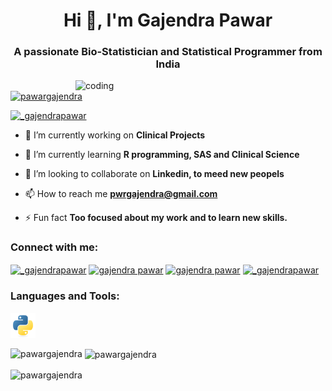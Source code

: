 <h1 align="center">Hi 👋, I'm Gajendra Pawar</h1>
<h3 align="center">A passionate Bio-Statistician and Statistical Programmer from India</h3>

<img align="right" alt="coding" width="400" src="https://www.google.com/url?sa=i&url=https%3A%2F%2Fwww.facebook.com%2Fp%2FBiostatistics-Consortium-100063643704604%2F&psig=AOvVaw2YmdiMhVe0XO2zjsNq403D&ust=1719848074223000&source=images&cd=vfe&opi=89978449&ved=0CBEQjRxqFwoTCJjZ7sDTg4cDFQAAAAAdAAAAABAb">

<p align="left"> <a href="https://github.com/ryo-ma/github-profile-trophy"><img src="https://github-profile-trophy.vercel.app/?username=pawargajendra" alt="pawargajendra" /></a> </p>

<p align="left"> <a href="https://twitter.com/_gajendrapawar" target="blank"><img src="https://img.shields.io/twitter/follow/_gajendrapawar?logo=twitter&style=for-the-badge" alt="_gajendrapawar" /></a> </p>

- 🔭 I’m currently working on **Clinical Projects**

- 🌱 I’m currently learning **R programming, SAS and Clinical Science**

- 👯 I’m looking to collaborate on **Linkedin, to meed new peopels**

- 📫 How to reach me **pwrgajendra@gmail.com**

- ⚡ Fun fact **Too focused about my work and to learn new skills.**

<h3 align="left">Connect with me:</h3>
<p align="left">
<a href="https://twitter.com/_gajendrapawar" target="blank"><img align="center" src="https://raw.githubusercontent.com/rahuldkjain/github-profile-readme-generator/master/src/images/icons/Social/twitter.svg" alt="_gajendrapawar" height="30" width="40" /></a>
<a href="https://linkedin.com/in/gajendra pawar" target="blank"><img align="center" src="https://raw.githubusercontent.com/rahuldkjain/github-profile-readme-generator/master/src/images/icons/Social/linked-in-alt.svg" alt="gajendra pawar" height="30" width="40" /></a>
<a href="https://fb.com/gajendra pawar" target="blank"><img align="center" src="https://raw.githubusercontent.com/rahuldkjain/github-profile-readme-generator/master/src/images/icons/Social/facebook.svg" alt="gajendra pawar" height="30" width="40" /></a>
<a href="https://instagram.com/_gajendrapawar" target="blank"><img align="center" src="https://raw.githubusercontent.com/rahuldkjain/github-profile-readme-generator/master/src/images/icons/Social/instagram.svg" alt="_gajendrapawar" height="30" width="40" /></a>
</p>

<h3 align="left">Languages and Tools:</h3>
<p align="left"> <a href="https://www.python.org" target="_blank" rel="noreferrer"> <img src="https://raw.githubusercontent.com/devicons/devicon/master/icons/python/python-original.svg" alt="python" width="40" height="40"/> </a> </p>

<p><img align="left" src="https://github-readme-stats.vercel.app/api/top-langs?username=pawargajendra&show_icons=true&locale=en&layout=compact" alt="pawargajendra" /></p>

<p>&nbsp;<img align="center" src="https://github-readme-stats.vercel.app/api?username=pawargajendra&show_icons=true&locale=en" alt="pawargajendra" /></p>

<p><img align="center" src="https://github-readme-streak-stats.herokuapp.com/?user=pawargajendra&" alt="pawargajendra" /></p>
